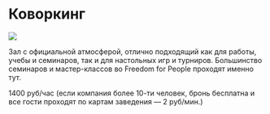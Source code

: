 # Коворкинг

![](http://placehold.it/950x450)

Зал с официальной атмосферой, отлично подходящий как для работы, учебы и семинаров, так и для настольных игр и турниров. Большинство семинаров и мастер-классов во Freedom for People проходят именно тут. 

1400 руб/час (если компания более 10-ти человек, бронь бесплатна и все гости проходят по картам  заведения — 2 руб/мин.)